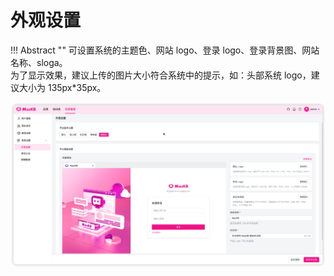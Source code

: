 
# 外观设置
!!! Abstract "" 
    可设置系统的主题色、网站 logo、登录 logo、登录背景图、网站名称、sloga。      
    为了显示效果，建议上传的图片大小符合系统中的提示，如：头部系统 logo，建议大小为 135px*35px。

![主题设置](../../img/system/theme.jpg)